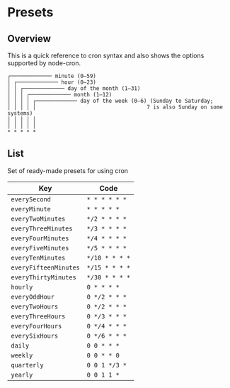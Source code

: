 # Presets

## Overview

This is a quick reference to cron syntax and also shows the options supported by node-cron.

```
┌───────────── minute (0–59)
│ ┌───────────── hour (0–23)
│ │ ┌───────────── day of the month (1–31)
│ │ │ ┌───────────── month (1–12)
│ │ │ │ ┌───────────── day of the week (0–6) (Sunday to Saturday;
│ │ │ │ │                                   7 is also Sunday on some systems)
│ │ │ │ │
│ │ │ │ │
* * * * *
```

## List

Set of ready-made presets for using cron

| **Key**               | **Code**       |
| --------------------- | -------------- |
| `everySecond`         | `* * * * * * ` |
| `everyMinute`         | `* * * * *   ` |
| `everyTwoMinutes`     | `*/2 * * * * ` |
| `everyThreeMinutes`   | `*/3 * * * * ` |
| `everyFourMinutes`    | `*/4 * * * * ` |
| `everyFiveMinutes`    | `*/5 * * * * ` |
| `everyTenMinutes`     | `*/10 * * * *` |
| `everyFifteenMinutes` | `*/15 * * * *` |
| `everyThirtyMinutes`  | `*/30 * * * *` |
| `hourly`              | `0 * * * *   ` |
| `everyOddHour`        | `0 */2 * * * ` |
| `everyTwoHours`       | `0 */2 * * * ` |
| `everyThreeHours`     | `0 */3 * * * ` |
| `everyFourHours`      | `0 */4 * * * ` |
| `everySixHours`       | `0 */6 * * * ` |
| `daily`               | `0 0 * * *   ` |
| `weekly`              | `0 0 * * 0  `  |
| `quarterly`           | `0 0 1 */3 * ` |
| `yearly`              | `0 0 1 1 *   ` |
